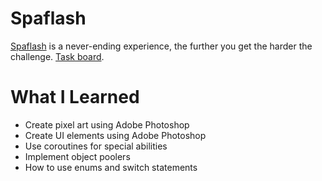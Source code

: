# Spaflash
<a href="https://play.google.com/store/apps/details?id=com.flash.spaflash">Spaflash</a> is a never-ending experience, the further you get the harder the challenge. <a href="https://trello.com/b/cvaJMUgi/spaflash">Task board</a>.
# What I Learned
  <ul>
    <li>Create pixel art using Adobe Photoshop</li>
    <li>Create UI elements using Adobe Photoshop</li>
    <li>Use coroutines for special abilities</li>
    <li>Implement object poolers</li>
    <li>How to use enums and switch statements</li>
  </ul>
